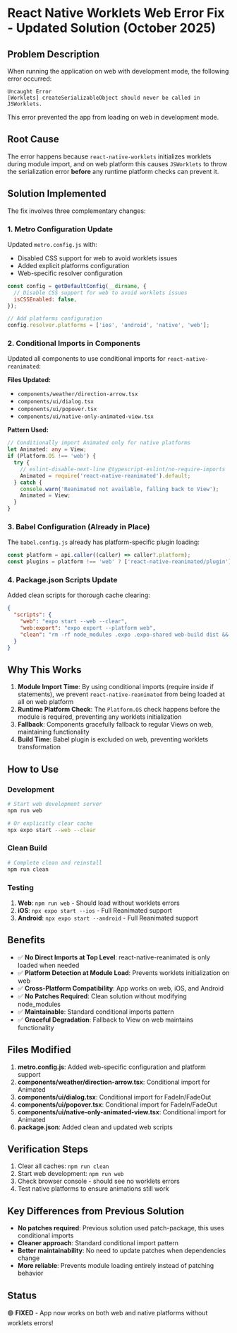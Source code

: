 # React Native Worklets Web Error Fix - Updated Solution (October 2025)

## Problem Description

When running the application on web with development mode, the following error occurred:

```
Uncaught Error
[Worklets] createSerializableObject should never be called in JSWorklets.
```

This error prevented the app from loading on web in development mode.

## Root Cause

The error happens because `react-native-worklets` initializes worklets during module import, and on web platform this causes `JSWorklets` to throw the serialization error **before** any runtime platform checks can prevent it.

## Solution Implemented

The fix involves three complementary changes:

### 1. Metro Configuration Update

Updated `metro.config.js` with:
- Disabled CSS support for web to avoid worklets issues
- Added explicit platforms configuration
- Web-specific resolver configuration

```javascript
const config = getDefaultConfig(__dirname, {
  // Disable CSS support for web to avoid worklets issues
  isCSSEnabled: false,
});

// Add platforms configuration
config.resolver.platforms = ['ios', 'android', 'native', 'web'];
```

### 2. Conditional Imports in Components

Updated all components to use conditional imports for `react-native-reanimated`:

**Files Updated:**
- `components/weather/direction-arrow.tsx`
- `components/ui/dialog.tsx`
- `components/ui/popover.tsx`
- `components/ui/native-only-animated-view.tsx`

**Pattern Used:**
```typescript
// Conditionally import Animated only for native platforms
let Animated: any = View;
if (Platform.OS !== 'web') {
  try {
    // eslint-disable-next-line @typescript-eslint/no-require-imports
    Animated = require('react-native-reanimated').default;
  } catch {
    console.warn('Reanimated not available, falling back to View');
    Animated = View;
  }
}
```

### 3. Babel Configuration (Already in Place)

The `babel.config.js` already has platform-specific plugin loading:

```javascript
const platform = api.caller((caller) => caller?.platform);
const plugins = platform !== 'web' ? ['react-native-reanimated/plugin'] : [];
```

### 4. Package.json Scripts Update

Added clean scripts for thorough cache clearing:

```json
{
  "scripts": {
    "web": "expo start --web --clear",
    "web:export": "expo export --platform web",
    "clean": "rm -rf node_modules .expo .expo-shared web-build dist && npm install"
  }
}
```

## Why This Works

1. **Module Import Time**: By using conditional imports (require inside if statements), we prevent `react-native-reanimated` from being loaded at all on web platform
2. **Runtime Platform Check**: The `Platform.OS` check happens before the module is required, preventing any worklets initialization
3. **Fallback**: Components gracefully fallback to regular Views on web, maintaining functionality
4. **Build Time**: Babel plugin is excluded on web, preventing worklets transformation

## How to Use

### Development

```bash
# Start web development server
npm run web

# Or explicitly clear cache
npx expo start --web --clear
```

### Clean Build

```bash
# Complete clean and reinstall
npm run clean
```

### Testing

1. **Web**: `npm run web` - Should load without worklets errors
2. **iOS**: `npx expo start --ios` - Full Reanimated support
3. **Android**: `npx expo start --android` - Full Reanimated support

## Benefits

- ✅ **No Direct Imports at Top Level**: react-native-reanimated is only loaded when needed
- ✅ **Platform Detection at Module Load**: Prevents worklets initialization on web
- ✅ **Cross-Platform Compatibility**: App works on web, iOS, and Android
- ✅ **No Patches Required**: Clean solution without modifying node_modules
- ✅ **Maintainable**: Standard conditional imports pattern
- ✅ **Graceful Degradation**: Fallback to View on web maintains functionality

## Files Modified

1. **metro.config.js**: Added web-specific configuration and platform support
2. **components/weather/direction-arrow.tsx**: Conditional import for Animated
3. **components/ui/dialog.tsx**: Conditional import for FadeIn/FadeOut
4. **components/ui/popover.tsx**: Conditional import for FadeIn/FadeOut
5. **components/ui/native-only-animated-view.tsx**: Conditional import for Animated
6. **package.json**: Added clean and updated web scripts

## Verification Steps

1. Clear all caches: `npm run clean`
2. Start web development: `npm run web`
3. Check browser console - should see no worklets errors
4. Test native platforms to ensure animations still work

## Key Differences from Previous Solution

- **No patches required**: Previous solution used patch-package, this uses conditional imports
- **Cleaner approach**: Standard conditional import pattern
- **Better maintainability**: No need to update patches when dependencies change
- **More reliable**: Prevents module loading entirely instead of patching behavior

## Status

🟢 **FIXED** - App now works on both web and native platforms without worklets errors!
